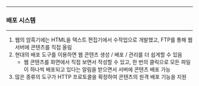 -----
### 배포 시스템
-----
1. 웹의 암흑기에는 HTML을 텍스트 편집기에서 수작업으로 개발했고, FTP를 통해 웹 서버에 콘텐츠를 직접 올림
2. 현대의 배포 도구를 이용하면 웹 콘텐츠 생성 / 배포 / 관리를 더 쉽게할 수 있음
   - 웹 콘텐츠를 화면에서 직접 보면서 작성할 수 있고, 한 번의 클릭으로 모든 파일이 하나씩 배포되고 있다는 알림을 받으면서 서버에 콘텐츠 배포 가능
3. 많은 종류의 도구가 HTTP 프로토콜을 확장하여 콘텐츠의 원격 배포 기능을 지원
